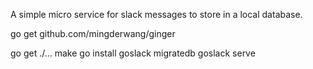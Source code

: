 A simple micro service for slack messages to store in a local database.

go get github.com/mingderwang/ginger

go get ./...
make
go install
goslack migratedb
goslack serve
